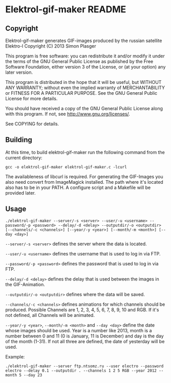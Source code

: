 Elektrol-gif-maker README
=========================

Copyright
---------

Elektrol-gif-maker generates GIF-images produced by the russian satellite Elektro-l
Copyright (C) 2013 Simon Plasger

This program is free software: you can redistribute it and/or modify
it under the terms of the GNU General Public License as published by
the Free Software Foundation, either version 3 of the License, or
(at your option) any later version.

This program is distributed in the hope that it will be useful,
but WITHOUT ANY WARRANTY; without even the implied warranty of
MERCHANTABILITY or FITNESS FOR A PARTICULAR PURPOSE.  See the
GNU General Public License for more details.

You should have received a copy of the GNU General Public License
along with this program.  If not, see <http://www.gnu.org/licenses/>.

See COPYING for details.

Building
--------

At this time, to build elektrol-gif-maker run the following command from the current directory:

`gcc -o elektrol-gif-maker elektrol-gif-maker.c -lcurl`

The availableness of libcurl is required. For generating the GIF-Images you also need convert from ImageMagick installed. The path where it's located also has to be in your PATH. A configure script and a Makefile will be provided later.

Usage
-----

`./elektrol-gif-maker --server/-s <server> --user/-u <username> --password/-p <password> --delay/-d <delay> --outputdir/-o <outputdir> [--channels/-c <channels>] [--year/-y <year>] [--month/-m <month>] [--day <day>]`

`--server/-s <server>` defines the server where the data is located.

`--user/-u <username>` defines the username that is used to log in via FTP.

`--password/-p <password>` defines the password that is used to log in via FTP.

`--delay/-d <delay>` defines the delay that is used between the images in the GIF-Animation.

`--outputdir/-o <outputdir>` defines where the data will be saved.

`--channels/-c <channels>` defines animations for which channels should be produced. Possible Channels are 1, 2, 3, 4, 5, 6, 7, 8, 9, 10 and RGB. If it's not defined, all Channels will be animated.

`--year/-y <year>`, `--month/-m <month>` and `--day <day>` define the date whose images should be used. Year is a number like 2013, month is a number between 0 and 11 (0 is January, 11 is December) and day is the day of the month (1-31). If not all three are defined, the date of yesterday will be used.

Example:

`./elektrol-gif-maker --server ftp.ntsomz.ru --user electro --password electro --delay 0.1 --outputdir . --channels 1 2 5 RGB --year 2012 --month 5 --day 23`
